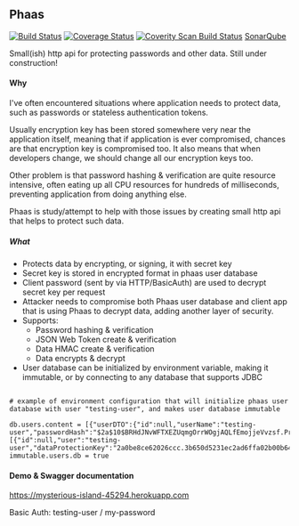 ## Phaas

[![Build Status](https://travis-ci.org/TomiTakussaari/phaas.svg?branch=master)](https://travis-ci.org/TomiTakussaari/phaas)
[![Coverage Status](https://coveralls.io/repos/github/TomiTakussaari/phaas/badge.svg?branch=master)](https://coveralls.io/github/TomiTakussaari/phaas?branch=master)
[![Coverity Scan Build Status](https://scan.coverity.com/projects/11237/badge.svg)](https://scan.coverity.com/projects/tomitakussaari-phaas)
[SonarQube](https://sonarqube.com/dashboard?id=com.github.tomitakussaari%3Aphaas)

Small(ish) http api for protecting passwords and other data.
Still under construction!

#### Why
I've often encountered situations where application needs to protect data, such as passwords or stateless authentication tokens.

Usually encryption key has been stored somewhere very near the application itself, meaning that if application is ever compromised, 
chances are that encryption key is compromised too. It also means that when developers change, we should change all our encryption keys too.

Other problem is that password hashing & verification are quite resource intensive, often eating up all CPU resources for hundreds of milliseconds, preventing application from doing anything else.

Phaas is study/attempt to help with those issues by creating small http api that helps to protect such data. 

##### What

- Protects data by encrypting, or signing, it with secret key
- Secret key is stored in encrypted format in phaas user database
- Client password (sent by via HTTP/BasicAuth) are used to decrypt secret key per request
- Attacker needs to compromise both Phaas user database and client app that is using Phaas to decrypt data, adding another layer of security.
- Supports:
    - Password hashing & verification
    - JSON Web Token create & verification
    - Data HMAC create & verification
    - Data encrypts & decrypt
- User database can be initialized by environment variable, making it immutable, or by connecting to any database that supports JDBC

```properties

# example of environment configuration that will initialize phaas user database with user "testing-user", and makes user database immutable

db.users.content = [{"userDTO":{"id":null,"userName":"testing-user","passwordHash":"$2a$10$BRHdJNvWFTXEZUqmgOrrWOgjAQLfEmojjeVvzsf.PrNEWCPs.4CQq","roles":"ROLE_USER","sharedSecretForSigningCommunication":"secret"},"userConfigurationDTOs":[{"id":null,"user":"testing-user","dataProtectionKey":"2a0be8ce62026ccc.3b650d5231ec2ad6ffa02b00b64c24a51fe59dbc463613dcc8805e78a1ec0b34855600e8f91f301a2259277d0d12091ccd0400027eff25e33887f4e547e5c1e4051540cb39019db8571ba55ef6f0d32bc357731b41e3e70a2c6f699e9473803dc7d465205447fac9563c3165aaf85f47","active":true,"algorithm":"SHA256_BCRYPT"}]}]
immutable.users.db = true

```
 
#### Demo & Swagger documentation
https://mysterious-island-45294.herokuapp.com

Basic Auth: testing-user / my-password



